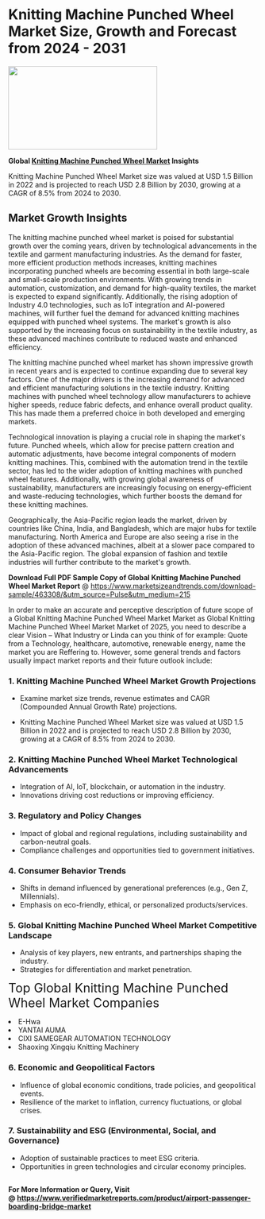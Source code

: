 <H1>Knitting Machine Punched Wheel Market Size, Growth and Forecast from 2024 - 2031</H1><img class="aligncenter size-medium wp-image-584254" src="https://thirdeyenews.in/wp-content/uploads/2024/09/Global-Market-Research-300x168.jpeg" alt="" width="300" height="168" /><p><strong>Global&nbsp;<a href="https://www.marketsizeandtrends.com/download-sample/463308/&amp;utm_source=Pulse&amp;utm_medium=215">Knitting Machine Punched Wheel Market</a> Insights</strong></p><p>Knitting Machine Punched Wheel Market size was valued at USD 1.5 Billion in 2022 and is projected to reach USD 2.8 Billion by 2030, growing at a CAGR of 8.5% from 2024 to 2030.</p><p><h2>Market Growth Insights</h2> The knitting machine punched wheel market is poised for substantial growth over the coming years, driven by technological advancements in the textile and garment manufacturing industries. As the demand for faster, more efficient production methods increases, knitting machines incorporating punched wheels are becoming essential in both large-scale and small-scale production environments. With growing trends in automation, customization, and demand for high-quality textiles, the market is expected to expand significantly. Additionally, the rising adoption of Industry 4.0 technologies, such as IoT integration and AI-powered machines, will further fuel the demand for advanced knitting machines equipped with punched wheel systems. The market's growth is also supported by the increasing focus on sustainability in the textile industry, as these advanced machines contribute to reduced waste and enhanced efficiency. <p>The knitting machine punched wheel market has shown impressive growth in recent years and is expected to continue expanding due to several key factors. One of the major drivers is the increasing demand for advanced and efficient manufacturing solutions in the textile industry. Knitting machines with punched wheel technology allow manufacturers to achieve higher speeds, reduce fabric defects, and enhance overall product quality. This has made them a preferred choice in both developed and emerging markets.</p> <p>Technological innovation is playing a crucial role in shaping the market's future. Punched wheels, which allow for precise pattern creation and automatic adjustments, have become integral components of modern knitting machines. This, combined with the automation trend in the textile sector, has led to the wider adoption of knitting machines with punched wheel features. Additionally, with growing global awareness of sustainability, manufacturers are increasingly focusing on energy-efficient and waste-reducing technologies, which further boosts the demand for these knitting machines.</p> <p>Geographically, the Asia-Pacific region leads the market, driven by countries like China, India, and Bangladesh, which are major hubs for textile manufacturing. North America and Europe are also seeing a rise in the adoption of these advanced machines, albeit at a slower pace compared to the Asia-Pacific region. The global expansion of fashion and textile industries will further contribute to the market's growth.</p> </p><p><span class=""><strong>Download Full PDF Sample Copy of Global Knitting Machine Punched Wheel Market Report</strong> @ <a href="https://www.marketsizeandtrends.com/download-sample/463308/&amp;utm_source=Pulse&amp;utm_medium=215" target="_blank">https://www.marketsizeandtrends.com/download-sample/463308/&amp;utm_source=Pulse&amp;utm_medium=215</a></span></p><p>In order to make an accurate and perceptive description of future scope of a Global&nbsp;Knitting Machine Punched Wheel Market Market as Global&nbsp;Knitting Machine Punched Wheel Market Market of 2025, you need to describe a clear Vision &ndash; What Industry or Linda can you think of for example: Quote from a Technology, healthcare, automotive, renewable energy, name the market you are Reffering to. However, some general trends and factors usually impact market reports and their future outlook include:</p><h3>1.&nbsp;<strong>Knitting Machine Punched Wheel Market Growth Projections</strong></h3><ul><li>Examine market size trends, revenue estimates and CAGR (Compounded Annual Growth Rate) projections.</li><li><p>Knitting Machine Punched Wheel Market size was valued at USD 1.5 Billion in 2022 and is projected to reach USD 2.8 Billion by 2030, growing at a CAGR of 8.5% from 2024 to 2030.</p></li></ul><h3>2.&nbsp;<strong>Knitting Machine Punched Wheel Market Technological Advancements</strong></h3><ul><li>Integration of AI, IoT, blockchain, or automation in the industry.</li><li>Innovations driving cost reductions or improving efficiency.</li></ul><h3>3.&nbsp;<strong>Regulatory and Policy Changes</strong></h3><ul><li>Impact of global and regional regulations, including sustainability and carbon-neutral goals.</li><li>Compliance challenges and opportunities tied to government initiatives.</li></ul><h3>4.&nbsp;<strong>Consumer Behavior Trends</strong></h3><ul><li>Shifts in demand influenced by generational preferences (e.g., Gen Z, Millennials).</li><li>Emphasis on eco-friendly, ethical, or personalized products/services.</li></ul><h3>5.&nbsp;<strong>Global Knitting Machine Punched Wheel Market Competitive Landscape</strong></h3><ul><li>Analysis of key players, new entrants, and partnerships shaping the industry.</li><li>Strategies for differentiation and market penetration.</li></ul><p data-pm-slice="1 1 []"><span style="color: inherit; font-family: inherit; font-size: 25px;">Top Global Knitting Machine Punched Wheel Market Companies</span></p><div class="" data-test-id=""><p><li>E-Hwa</li><li> YANTAI AUMA</li><li> CIXI SAMEGEAR AUTOMATION TECHNOLOGY</li><li> Shaoxing Xingqiu Knitting Machinery</li></p></div><h3>6.&nbsp;<strong>Economic and Geopolitical Factors</strong></h3><ul><li>Influence of global economic conditions, trade policies, and geopolitical events.</li><li>Resilience of the market to inflation, currency fluctuations, or global crises.</li></ul><h3>7.&nbsp;<strong>Sustainability and ESG (Environmental, Social, and Governance)</strong></h3><ul><li>Adoption of sustainable practices to meet ESG criteria.</li><li>Opportunities in green technologies and circular economy principles.</li></ul><h2><strong style="font-size: 14px;">For More Information or Query, Visit @&nbsp;</strong><a style="background-color: #ffffff; font-size: 14px;" href="https://www.marketsizeandtrends.com/report/knitting-machine-punched-wheel-market/" target="_blank">https://www.verifiedmarketreports.com/product/airport-passenger-boarding-bridge-market</a></h2>
